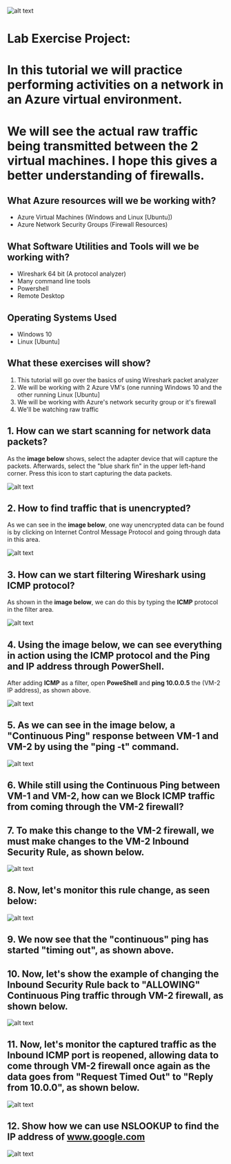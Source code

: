 

![alt text](https://i.imgur.com/LLLsARj.png)

# **Lab Exercise Project**:
# In this tutorial we will practice performing activities on a network in an Azure virtual environment.
# We will see the actual raw traffic being transmitted between the 2 virtual machines. I hope this gives a better understanding of firewalls.

## What Azure resources will we be working with?

* Azure Virtual Machines (Windows and Linux [Ubuntu])
* Azure Network Security Groups (Firewall Resources)

## What Software Utilities and Tools will we be working with?

*  Wireshark 64 bit (A protocol analyzer)
*  Many command line tools
*  Powershell
*  Remote Desktop

## Operating Systems Used

* Windows 10
* Linux [Ubuntu]

## What these exercises will show?

 1. This tutorial will go over the basics of using Wireshark packet analyzer
 1. We will be working with 2 Azure VM's (one running Windows 10 and the other running Linux [Ubuntu]
 2. We will be working with Azure's network security group or it's firewall
 3. We'll be watching raw traffic 
 
## 1.  How can we start scanning for network data packets?
As the **image below** shows, select the adapter device that will capture the packets.  Afterwards, select the "blue shark fin" in the
upper left-hand corner. Press this icon to start capturing the data packets.

![alt text](https://i.imgur.com/W0IMQx3.png)


## 2. How to find traffic that is unencrypted?

As we can see in the **image below**, one way unencrypted data can be found is by clicking on Internet Control Message Protocol
and going through data in this area.

![alt text](https://i.imgur.com/p7TdjWl.png)

## 3. How can we start filtering Wireshark using **ICMP** protocol?
As shown in the **image below**, we can do this by typing the **ICMP** protocol in the filter area.

![alt text](https://i.imgur.com/UYIwtLR.png)


## 4. Using the image below, we can see everything in action using the **ICMP** protocol and the **Ping** and IP address through **PowerShell**.
After adding **ICMP** as a filter, open **PoweShell** and **ping 10.0.0.5** the (VM-2 IP address), as shown above.

![alt text](https://i.imgur.com/mpEwgdF.png)


## 5. As we can see in the image below, a "Continuous Ping" response between VM-1 and VM-2 by using the "ping -t" command.

![alt text](https://i.imgur.com/Fw2tvDx.png)


## 6. While still using the **Continuous Ping** between VM-1 and VM-2, how can we **Block ICMP** traffic from coming through the VM-2 firewall?


## 7. To make this change to the VM-2 firewall, we must make changes to the VM-2 **Inbound Security Rule**, as shown below.

![alt text](https://i.imgur.com/vBHzcwu.png)

## 8. Now, let's monitor this rule change, as seen below:

![alt text](https://i.imgur.com/N8kwOm0.png)
## 9. We now see that the "continuous" ping has started "timing out", as shown above.

## 10. Now, let's show the example of changing the **Inbound Security Rule** back to "ALLOWING" Continuous Ping traffic through VM-2 firewall, as shown below.
![alt text](https://i.imgur.com/M5jxx6J.png)

## 11. Now, let's monitor the captured traffic as the **Inbound ICMP** port is reopened, allowing data to come through VM-2 firewall once again as the data goes from "Request Timed Out" to "Reply from 10.0.0", as shown below.
![alt text](https://i.imgur.com/GhcYD2k.png)


## 12. Show how we can use **NSLOOKUP** to find the IP address of www.google.com

![alt text](https://i.imgur.com/BgIH8S2.png)








